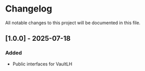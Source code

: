 # Changelog

All notable changes to this project will be documented in this file.

## [1.0.0] - 2025-07-18
### Added
- Public interfaces for VaultLH

